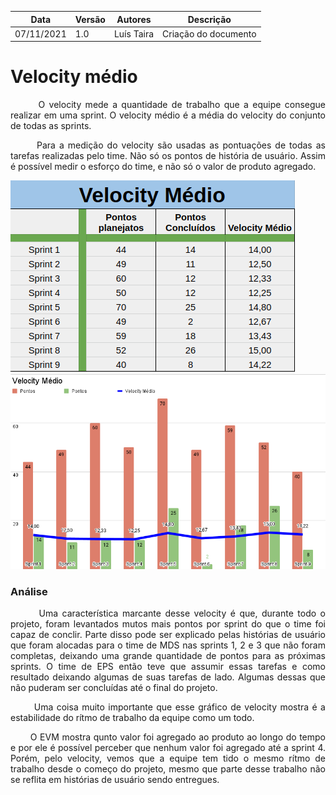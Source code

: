| Data | Versão | Autores | Descrição |
|--|--|--|--|
| 07/11/2021 | 1.0 | Luís Taira | Criação do documento |

# Velocity médio

<p  align="justify">&nbsp&nbsp&nbsp&nbsp&nbsp&nbsp O velocity mede a quantidade de trabalho que a equipe consegue realizar em uma sprint. O velocity médio é a média do velocity do conjunto de todas as sprints.</p>
<p  align="justify">&nbsp&nbsp&nbsp&nbsp&nbsp&nbsp Para a medição do velocity são usadas as pontuações de todas as tarefas realizadas pelo time. Não só os pontos de história de usuário. Assim é possível medir o esforço do time, e não só o valor de produto agregado.</p>

![](../assets/rn/velocity-tabela.png)
![](../assets/rn/velocity-grafico.png)

### Análise

<p  align="justify">&nbsp&nbsp&nbsp&nbsp&nbsp&nbsp Uma característica marcante desse velocity é que, durante todo o projeto, foram levantados mutos mais pontos por sprint do que o time foi capaz de conclir. Parte disso pode ser explicado pelas histórias de usuário que foram alocadas para o time de MDS nas sprints 1, 2 e 3 que não foram completas, deixando uma grande quantidade de pontos para as próximas sprints. O time de EPS então teve que assumir essas tarefas e como resultado deixando algumas de suas tarefas de lado. Algumas dessas que não puderam ser concluídas até o final do projeto.</p>
<p  align="justify">&nbsp&nbsp&nbsp&nbsp&nbsp&nbsp Uma coisa muito importante que esse gráfico de velocity mostra é a estabilidade do rítmo de trabalho da equipe como um todo.</p>
<p  align="justify">&nbsp&nbsp&nbsp&nbsp&nbsp&nbsp O EVM mostra qunto valor foi agregado ao produto ao longo do tempo e por ele é possível perceber que nenhum valor foi agregado até a sprint 4. Porém, pelo velocity, vemos que a equipe tem tido o mesmo rítmo de trabalho desde o começo do projeto, mesmo que parte desse trabalho não se reflita em histórias de usuário sendo entregues.</p>
<p  align="justify">&nbsp&nbsp&nbsp&nbsp&nbsp&nbsp </p>

<p  align="justify">&nbsp&nbsp&nbsp&nbsp&nbsp&nbsp </p>

